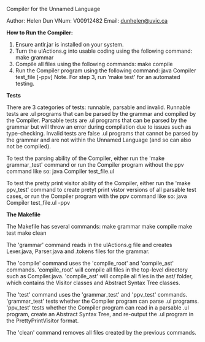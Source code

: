 
Compiler for the Unnamed Language

Author: Helen Dun
VNum: V00912482
Email: dunhelen@uvic.ca


**How to Run the Compiler:**

1. Ensure antlr.jar is installed on your system.
2. Turn the ulActions.g into usable coding using the following command:
    make grammar
2. Compile all files using the following commands:
    make compile
3. Run the Compiler program using the following command:
    java Compiler test_file [-ppv]
Note. For step 3, run 'make test' for an automated testing.


**Tests**

There are 3 categories of tests: runnable, parsable and invalid. Runnable tests are .ul programs that can be parsed by the grammar and compiled by the Compiler. Parsable tests are .ul programs that can be parsed by the grammar but will throw an error during compilation due to issues such as type-checking. Invalid tests are false .ul programs that cannot be parsed by the grammar and are not within the Unnamed Language (and so can also not be compiled).

To test the parsing ability of the Compiler, either run the 'make grammar_test' command or run the Compiler program without the ppv command like so:
    java Compiler test_file.ul

To test the pretty print visitor ability of the Compiler, either run the 'make ppv_test' command to create pretyt print vistor versions of all parsable test cases, or run the Compiler program with the ppv command like so:
    java Compiler test_file.ul -ppv


**The Makefile**

The Makefile has several commands:
    make grammar
    make compile
    make test
    make clean

The 'grammar' command reads in the ulActions.g file and creates Lexer.java, Parser.java and .tokens files for the grammar.

The 'compile' command uses the 'compile_root' and 'compile_ast' commands. 'compile_root' will compile all files in the top-level directory such as Compiler.java. 'compile_ast' will compile all files in the ast/ folder, which contains the Visitor classes and Abstract Syntax Tree classes.

The 'test' command uses the 'grammar_test' and 'ppv_test' commands. 'grammar_test' tests whether the Compiler program can parse .ul programs. 'ppv_test' tests whether the Compiler program can read in a parsable .ul program, create an Abstract Syntax Tree, and re-output the .ul program in the PrettyPrintVisitor format.

The 'clean' command removes all files created by the previous commands.
